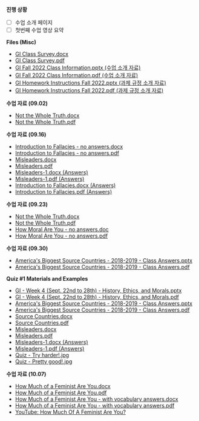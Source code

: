 **진행 상황**

- [ ] 수업 소개 페이지
- [ ] 첫번째 수업 영상 요약

**Files (Misc)**

- <a href="dsu/2022-02/Global Issues/files/GI Class Survey.docx" title="수업 첫날에 진행한 설문 결과" download>GI Class Survey.docx</a>
- <a href="dsu/2022-02/Global Issues/files/GI Class Survey.pdf" title="수업 첫날에 진행한 설문 결과" target="_blank">GI Class Survey.pdf</a>
- <a href="dsu/2022-02/Global Issues/files/GI Fall 2022 Class Information.pptx" title="Global Issues 수업 소개 자료" download>GI Fall 2022 Class Information.pptx (수업 소개 자료)</a>
- <a href="dsu/2022-02/Global Issues/files/GI Fall 2022 Class Information.pdf" title="Global Issues 수업 소개 자료" target="_blank">GI Fall 2022 Class Information.pdf (수업 소개 자료)</a>
- <a href="dsu/2022-02/Global Issues/files/GI Homework Instructions Fall 2022.pptx" title="Global Issues 과제 규칙 안내서" download>GI Homework Instructions Fall 2022.pptx (과제 규정 소개 자료)</a>
- <a href="dsu/2022-02/Global Issues/files/GI Homework Instructions Fall 2022.pdf" title="Global Issues 과제 규칙 안내서" target="_blank">GI Homework Instructions Fall 2022.pdf (과제 규정 소개 자료)</a>

**수업 자료 (09.02)**

- <a href="dsu/2022-02/Global Issues/files/Not the Whole Truth.docx" title="Activity for Sept. 2nd (9월 2일 수업 활동 자료)" download>Not the Whole Truth.docx</a>
- <a href="dsu/2022-02/Global Issues/files/Not the Whole Truth.pdf" title="Activity for Sept. 2nd (9월 2일 수업 활동 자료)" target="_blank">Not the Whole Truth.pdf</a>

**수업 자료 (09.16)**

- <a href="dsu/2022-02/Global Issues/files/Introduction to Fallacies - no answers.docx" title="Activities for Sept. 16th (9월 16일 수업 활동 자료)" download>Introduction to Fallacies - no answers.docx</a>
- <a href="dsu/2022-02/Global Issues/files/Introduction to Fallacies - no answers.pdf" title="Activities for Sept. 16th (9월 16일 수업 활동 자료)">Introduction to Fallacies - no answers.pdf</a>
- <a href="dsu/2022-02/Global Issues/files/Misleaders.docx" title="Activities for Sept. 16th (9월 16일 수업 활동 자료)" download>Misleaders.docx</a>
- <a href="dsu/2022-02/Global Issues/files/Misleaders.pdf" title="Activities for Sept. 16th (9월 16일 수업 활동 자료)" target="_blank">Misleaders.pdf</a>
- <a href="dsu/2022-02/Global Issues/files/Misleaders-1.docx" title="Answers to “Misleaders”" download>Misleaders-1.docx (Answers)</a>
- <a href="dsu/2022-02/Global Issues/files/Misleaders-1.pdf" title="Answers to “Misleaders”" target="_blank">Misleaders-1.pdf (Answers)</a>
- <a href="dsu/2022-02/Global Issues/files/Introduction to Fallacies.docx" title="Answers to “Introduction to Fallacies”" download>Introduction to Fallacies.docx (Answers)</a>
- <a href="dsu/2022-02/Global Issues/files/Introduction to Fallacies.pdf" title="Answers to “Introduction to Fallacies”">Introduction to Fallacies.pdf (Answers)</a>

**수업 자료 (09.23)**

- <a href="dsu/2022-02/Global Issues/files/Not the Whole Truth.docx" title="Activity for Sept. 2nd (9월 2일 수업 활동 자료)" download>Not the Whole Truth.docx</a>
- <a href="dsu/2022-02/Global Issues/files/Not the Whole Truth.pdf" title="Activity for Sept. 2nd (9월 2일 수업 활동 자료)" target="_blank">Not the Whole Truth.pdf</a>
- <a href="dsu/2022-02/Global Issues/files/How Moral Are You - no answers.doc" download>How Moral Are You - no answers.doc</a>
- <a href="dsu/2022-02/Global Issues/files/How Moral Are You - no answers.pdf" target="_blank">How Moral Are You - no answers.pdf</a>

**수업 자료 (09.30)**

- <a href="dsu/2022-02/Glboal Issues/files/America's Biggest Source Countries - 2018-2019 - Class Answers.pptx" download>America's Biggest Source Countries - 2018-2019 - Class Answers.pptx</a>
- <a href="dsu/2022-02/Glboal Issues/files/America's Biggest Source Countries - 2018-2019 - Class Answers.pdf" target="_blank">America's Biggest Source Countries - 2018-2019 - Class Answers.pdf</a>

**Quiz #1 Materials and Examples**

- <a href="dsu/2022-02/Global Issues/files/GI - Week 4 (Sept. 22nd to 28th) - History, Ethics, and Morals.pptx" download>GI - Week 4 (Sept. 22nd to 28th) - History, Ethics, and Morals.pptx</a>
- <a href="dsu/2022-02/Global Issues/files/GI - Week 4 (Sept. 22nd to 28th) - History, Ethics, and Morals.pdf" target="_blank">GI - Week 4 (Sept. 22nd to 28th) - History, Ethics, and Morals.pdf</a>
- <a href="dsu/2022-02/Glboal Issues/files/America's Biggest Source Countries - 2018-2019 - Class Answers.pptx" download>America's Biggest Source Countries - 2018-2019 - Class Answers.pptx</a>
- <a href="dsu/2022-02/Glboal Issues/files/America's Biggest Source Countries - 2018-2019 - Class Answers.pdf" target="_blank">America's Biggest Source Countries - 2018-2019 - Class Answers.pdf</a>
- <a href="dsu/2022-02/Global Issues/files/Source Countries.docx" download>Source Countries.docx</a>
- <a href="dsu/2022-02/Global Issues/files/Source Countries.pdf" target="_blank">Source Countries.pdf</a>
- <a href="dsu/2022-02/Global Issues/files/Misleaders.docx" title="Activities for Sept. 16th (9월 16일 수업 활동 자료)" download>Misleaders.docx</a>
- <a href="dsu/2022-02/Global Issues/files/Misleaders.pdf" title="Activities for Sept. 16th (9월 16일 수업 활동 자료)" target="_blank">Misleaders.pdf</a>
- <a href="dsu/2022-02/Global Issues/files/Misleaders-1.docx" title="Answers to “Misleaders”" download>Misleaders-1.docx (Answers)</a>
- <a href="dsu/2022-02/Global Issues/files/Misleaders-1.pdf" title="Answers to “Misleaders”" target="_blank">Misleaders-1.pdf (Answers)</a>
- <a href="dsu/2022-02/Global Issues/files/Quiz  - Try harder!.jpg" target="_blank">Quiz - Try harder!.jpg</a>
- <a href="dsu/2022-02/Global Issues/files/Quiz - Pretty good!.jpg" target="_blank">Quiz - Pretty good!.jpg</a>

**수업 자료 (10.07)**

- <a href="dsu/2022-02/Global Issues/files/How Much of a Feminist Are You.docx" download>How Much of a Feminist Are You.docx</a>
- <a href="dsu/2022-02/Global Issues/files/How Much of a Feminist Are You.pdf" target="_blank">How Much of a Feminist Are You.pdf</a>
- <a href="dsu/2022-02/Global Issues/files/How Much of a Feminist Are You - with vocabulary answers.docx" download>How Much of a Feminist Are You - with vocabulary answers.docx</a>
- <a href="dsu/2022-02/Global Issues/files/How Much of a Feminist Are You - with vocabulary answers.pdf" >How Much of a Feminist Are You - with vocabulary answers.pdf</a>
- <a href="https://www.youtube.com/watch?v=L3-YOOYOxEw" target="_blank">YouTube: How Much Of A Feminist Are You?</a>
